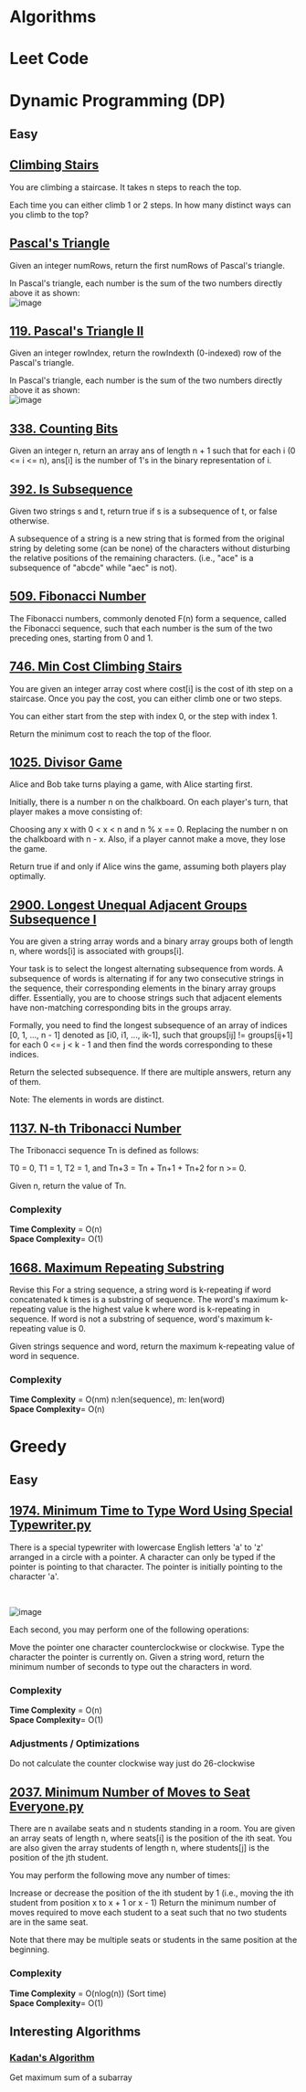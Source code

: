 # Algorithms

# Leet Code

# Dynamic Programming (DP)

## Easy

## [**Climbing Stairs**](https://github.com/AdamAdham/Algorithms/blob/main/Dynamic%20Programming/Easy/Climb%20Stairs)

You are climbing a staircase. It takes n steps to reach the top.

Each time you can either climb 1 or 2 steps. In how many distinct ways can you climb to the top?

## [Pascal's Triangle](https://github.com/AdamAdham/Algorithms/blob/main/Dynamic%20Programming/Easy/Pascal's%20Triangle.py)

Given an integer numRows, return the first numRows of Pascal's triangle.

In Pascal's triangle, each number is the sum of the two numbers directly above it as shown:<br>
![image](https://github.com/user-attachments/assets/d6ebb2a9-f321-4920-97a3-575eed5d94cd)

## [119. Pascal's Triangle II](https://github.com/AdamAdham/Algorithms/blob/main/Dynamic%20Programming/Easy/119.%20Pascal's%20Triangle%20II.py)

Given an integer rowIndex, return the rowIndexth (0-indexed) row of the Pascal's triangle.

In Pascal's triangle, each number is the sum of the two numbers directly above it as shown: <br>
![image](https://github.com/user-attachments/assets/375e718b-11e0-4382-bfe1-410fe110c81b)

## [338. Counting Bits](https://github.com/AdamAdham/Algorithms/blob/main/Dynamic%20Programming/Easy/338.%20Counting%20Bits.py)

Given an integer n, return an array ans of length n + 1 such that for each i (0 <= i <= n), ans[i] is the number of 1's in the binary representation of i.

## [392. Is Subsequence](https://github.com/AdamAdham/Algorithms/blob/main/Dynamic%20Programming/Easy/392.%20Is%20Subsequence.py)

Given two strings s and t, return true if s is a subsequence of t, or false otherwise.

A subsequence of a string is a new string that is formed from the original string by deleting some (can be none) of the characters without disturbing the relative positions of the remaining characters. (i.e., "ace" is a subsequence of "abcde" while "aec" is not).

## [509. Fibonacci Number](https://github.com/AdamAdham/Algorithms/blob/main/Dynamic%20Programming/Easy/509.%20Fibonacci%20Number.py)

The Fibonacci numbers, commonly denoted F(n) form a sequence, called the Fibonacci sequence, such that each number is the sum of the two preceding ones, starting from 0 and 1.

## [746. Min Cost Climbing Stairs](https://github.com/AdamAdham/Algorithms/blob/main/Dynamic%20Programming/Easy/746.%20Min%20Cost%20Climbing%20Stairs.py)

You are given an integer array cost where cost[i] is the cost of ith step on a staircase. Once you pay the cost, you can either climb one or two steps.

You can either start from the step with index 0, or the step with index 1.

Return the minimum cost to reach the top of the floor.

## [1025. Divisor Game](https://github.com/AdamAdham/Algorithms/blob/main/Dynamic%20Programming/Easy/1025.%20Divisor%20Game.py)

Alice and Bob take turns playing a game, with Alice starting first.

Initially, there is a number n on the chalkboard. On each player's turn, that player makes a move consisting of:

Choosing any x with 0 < x < n and n % x == 0.
Replacing the number n on the chalkboard with n - x.
Also, if a player cannot make a move, they lose the game.

Return true if and only if Alice wins the game, assuming both players play optimally.

## [2900. Longest Unequal Adjacent Groups Subsequence I](https://github.com/AdamAdham/Algorithms/blob/main/Dynamic%20Programming/Easy/2900.%20Longest%20Unequal%20Adjacent%20Groups%20Subsequence.py)

You are given a string array words and a binary array groups both of length n, where words[i] is associated with groups[i].

Your task is to select the longest alternating subsequence from words. A subsequence of words is alternating if for any two consecutive strings in the sequence, their corresponding elements in the binary array groups differ. Essentially, you are to choose strings such that adjacent elements have non-matching corresponding bits in the groups array.

Formally, you need to find the longest subsequence of an array of indices [0, 1, ..., n - 1] denoted as [i0, i1, ..., ik-1], such that groups[ij] != groups[ij+1] for each 0 <= j < k - 1 and then find the words corresponding to these indices.

Return the selected subsequence. If there are multiple answers, return any of them.

Note: The elements in words are distinct.

## [1137. N-th Tribonacci Number](https://github.com/AdamAdham/Algorithms/blob/main/Dynamic%20Programming/Easy/1137.%20N-th%20Tribonacci%20Number.py)

The Tribonacci sequence Tn is defined as follows:

T0 = 0, T1 = 1, T2 = 1, and Tn+3 = Tn + Tn+1 + Tn+2 for n >= 0.

Given n, return the value of Tn.

### Complexity

**Time Complexity** = O(n) <br>
**Space Complexity**= O(1)

## [1668. Maximum Repeating Substring](https://github.com/AdamAdham/Algorithms/blob/main/Dynamic%20Programming/Easy/1668.%20Maximum%20Repeating%20Substring.py)

Revise this
For a string sequence, a string word is k-repeating if word concatenated k times is a substring of sequence. The word's maximum k-repeating value is the highest value k where word is k-repeating in sequence. If word is not a substring of sequence, word's maximum k-repeating value is 0.

Given strings sequence and word, return the maximum k-repeating value of word in sequence.

### Complexity

**Time Complexity** = O(nm) n:len(sequence), m: len(word) <br>
**Space Complexity**= O(n)

# Greedy

## Easy

## [1974. Minimum Time to Type Word Using Special Typewriter.py](https://github.com/AdamAdham/Algorithms/blob/main/Greedy/Easy/1974.%20Minimum%20Time%20to%20Type%20Word%20Using%20Special%20Typewriter.py)

There is a special typewriter with lowercase English letters 'a' to 'z' arranged in a circle with a pointer. A character can only be typed if the pointer is pointing to that character. The pointer is initially pointing to the character 'a'.

<br>

![image](https://github.com/user-attachments/assets/aec2fcf5-9954-4f4a-9e4a-e12a0b9f574b)
<br>

Each second, you may perform one of the following operations:

Move the pointer one character counterclockwise or clockwise.
Type the character the pointer is currently on.
Given a string word, return the minimum number of seconds to type out the characters in word.

### Complexity

**Time Complexity** = O(n) <br>
**Space Complexity**= O(1)

### Adjustments / Optimizations

Do not calculate the counter clockwise way just do 26-clockwise

## [2037. Minimum Number of Moves to Seat Everyone.py](https://github.com/AdamAdham/Algorithms/blob/main/Greedy/Easy/2037.%20Minimum%20Number%20of%20Moves%20to%20Seat%20Everyone.py)

There are n availabe seats and n students standing in a room. You are given an array seats of length n, where seats[i] is the position of the ith seat. You are also given the array students of length n, where students[j] is the position of the jth student.

You may perform the following move any number of times:

Increase or decrease the position of the ith student by 1 (i.e., moving the ith student from position x to x + 1 or x - 1)
Return the minimum number of moves required to move each student to a seat such that no two students are in the same seat.

Note that there may be multiple seats or students in the same position at the beginning.

### Complexity

**Time Complexity** = O(nlog(n)) (Sort time)<br>
**Space Complexity**= O(1)

## Interesting Algorithms

### [Kadan's Algorithm](https://github.com/AdamAdham/Algorithms/blob/main/Kadane's%20Algorithm.py)

Get maximum sum of a subarray
